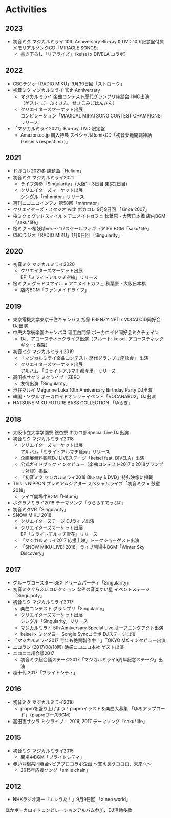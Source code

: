 # Activities

## 2023

* 初音ミク マジカルミライ 10th Anniversary Blu-ray & DVD 10th記念盤付属 メモリアルソングCD「MIRACLE SONGS」
  * 書き下ろし「リアライズ」（keisei x DIVELA コラボ）

## 2022

* CBCラジオ「RADIO MIKU」9月30日回「ストローク」
* 初音ミク マジカルミライ 10th Anniversary
  * マジカルミライ 楽曲コンテスト歴代グランプリ座談会II MC出演<br />（ゲスト: ごーぶすさん、せきこみごはんさん）
  * クリエイターズマーケット出展<br />コンピレーション「MAGICAL MIRAI SONG CONTEST CHAMPIONS」リリース
* 「マジカルミライ2021」Blu-ray, DVD 限定盤
  * Amazon.co.jp 購入特典 スペシャルRemixCD「初音天地開闢神話 (keisei's respect mix)」

## 2021

* ドガコレ2021冬 課題曲「Helium」
* 初音ミク マジカルミライ2021
  * ライブ演奏「Singularity」（大阪1・3日目 東京2日目）
  * クリエイターズマーケット出展<br />シングル「mhnmtbr」リリース
* 週刊ニコニコインフォ 第58回「mhnmtbr」
* クリエイターズ・スタジオ with ボカコレ 9月9日回 「since 2007」
* 桜ミク x グッドスマイル x アニメイトカフェ 秋葉原・大阪日本橋 店内BGM「saku*life」
* 桜ミク 〜桜妖精ver.〜 1/7スケールフィギュア PV BGM「saku*life」
* CBCラジオ「RADIO MIKU」1月6日回 「Singularity」

## 2020

* 初音ミク マジカルミライ2020
  * クリエイターズマーケット出展<br />EP「ミライトアルマチ空絵」リリース
* 桜ミク × グッドスマイル × アニメイトカフェ 秋葉原・大阪日本橋
  * 店内BGM「ファンメイドライフ」

## 2019

* 東京電機大学東京千住キャンパス 旭祭 FRENZY.NET x VOCALOID同好会 DJ出演
* 中央大学後楽園キャンパス 理工白門祭 ボーカロイド同好会ミクチェイン
  * DJ、アコースティックライブ出演（フルート: keisei, アコースティックギター: 森羅）
* 初音ミク マジカルミライ2019
  * 「マジカルミライ楽曲コンテスト 歴代グランプリ座談会」 出演
  * クリエイターズマーケット出展<br />アルバム 「ミライトアルマチ都々里」リリース
* 高田夜サクラ ミクライブ！ZERO
  * 友情出演「Singularity」
* 渋谷マルイ Megurine Luka 10th Anniversary Birthday Party DJ出演
* 韓国・ソウル ボーカロイドオンリーイベント「VOCANARU2」DJ出演
* HATSUNE MIKU FUTURE BASS COLLECTION 「ゆらぎ」

## 2018

* 大阪市立大学学園祭 銀杏祭 ボカロ部Special Live DJ出演
* 初音ミク マジカルミライ2018
  * クリエイターズマーケット出展<br />アルバム「ミライトアルマチ延寿」リリース
  * 企画展無料観覧DJ LIVEステージ「keisei feat. DIVELA」出演
  * 公式ガイドブック インタビュー（楽曲コンテスト2017 x 2018グランプリ対談）掲載
  * 「初音ミク マジカルミライ2018 Blu-ray & DVD」特典映像に掲載
* This is NIPPON プレミアムシアター スペシャルライブ「初音ミク × 鼓童 2018」
  * ライブ開場中BGM「Hifumi」
* ボクラノミライ2018 テーマソング「うららすてっぷ♪」
* 初音ミクVR「Singularity」
* SNOW MIKU 2018
  * クリエイターステージ DJライブ出演
  * クリエイターズマーケット出展<br />EP「ミライトアルマチ雪花」リリース
  * 「マジカルミライ2017 応援上映」トークショーゲスト出演
  * 「SNOW MIKU LIVE! 2018」ライブ開場中BGM「Winter Sky Discovery」

## 2017

* グルーヴコースター 3EX ドリームパーティ「Singularity」
* 初音ミクぐらふぃコレクション なぞの音楽すい星 イベントステージ「Singularity」
* 初音ミク マジカルミライ2017
  * 楽曲コンテスト グランプリ「Singularity」
  * クリエイターズマーケット出展<br />シングル「Singularity」リリース
  * マジカルミライ 5th Anniversary Special Live オープニングアクト出演
  * keisei × ミクダヨー Songle Syncコラボ DJステージ出演
* 「マジカルミライ2017 今年も絶賛製作中！」TOKYO MX インタビュー出演
* ニコラジ (2017/08/18回) 池袋ニコニコ本社 ゲスト出演
* ニコニコ超会議2017
  * 初音ミク超会議ステージ2017「マジカルミライ5周年記念ステージ」出演
* 超十代 2017「ブライトシティ」

## 2016

* 初音ミク マジカルミライ2016
  * piaproを盛り上げよう！piaproイラスト＆楽曲大募集 「ゆめアップロード」（piaproブースBGM）
* 高田夜サクラ ミクライブ！ 2016, 2017 テーマソング「saku\*life」

## 2015

* 初音ミク マジカルミライ2015
  * 開場中BGM「ブライトシティ」
* 赤い羽根共同募金×ピアプロコラボ企画 〜支えあうココロ、未来へ〜
  * 2015年応援ソング「smile chain」

## 2012

* NHKラジオ第一「エレうた！」9月9日回 「a neo world」

ほかボーカロイドコンピレーションアルバム参加、DJ活動多数